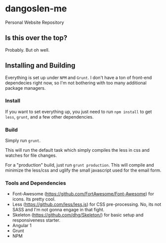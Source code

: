 # dangoslen-me
Personal Website Repository

## Is this over the top?
Probably. But oh well. 

## Installing and Building
Everything is set up under ```NPM``` and ```Grunt```. I don't have a ton of front-end dependecies right now, so I'm not bothering with too many additional package managers.

### Install
If you want to set everything up, you just need to run ```npm install``` to get ```less```, ```grunt```, and a few other dependencies.

### Build
Simply run ```grunt```. 

This will run the default task which simply compiles the less in css and watches for file changes. 

For a "production" build, just run ```grunt production```. This will compile and minimize the less/css and uglify the small javascript used for the email form.

### Tools and Dependencies
* Font-Awesome (https://github.com/FortAwesome/Font-Awesome) for icons. Its pretty cool.
* Less (https://github.com/less/less.js) for CSS pre-processing. No, its not SASS and I'm not gonna engage in that fight.
* Skeleton (https://github.com/dhg/Skeleton/) for basic setup and responsiveness starter.
* Angular 1
* Grunt
* NPM
